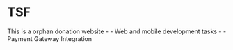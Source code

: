 # TSF
This is a orphan donation website - -
Web and mobile development tasks - -
Payment Gateway Integration
